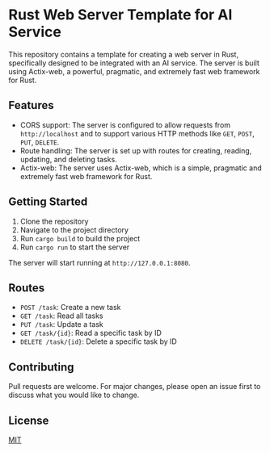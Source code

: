 # Rust Web Server Template for AI Service

This repository contains a template for creating a web server in Rust, specifically designed to be integrated with an AI service. The server is built using Actix-web, a powerful, pragmatic, and extremely fast web framework for Rust.

## Features

- CORS support: The server is configured to allow requests from `http://localhost` and to support various HTTP methods like `GET`, `POST`, `PUT`, `DELETE`.
- Route handling: The server is set up with routes for creating, reading, updating, and deleting tasks.
- Actix-web: The server uses Actix-web, which is a simple, pragmatic and extremely fast web framework for Rust.

## Getting Started

1. Clone the repository
2. Navigate to the project directory
3. Run `cargo build` to build the project
4. Run `cargo run` to start the server

The server will start running at `http://127.0.0.1:8080`.

## Routes

- `POST /task`: Create a new task
- `GET /task`: Read all tasks
- `PUT /task`: Update a task
- `GET /task/{id}`: Read a specific task by ID
- `DELETE /task/{id}`: Delete a specific task by ID

## Contributing

Pull requests are welcome. For major changes, please open an issue first to discuss what you would like to change.

## License

[MIT](https://choosealicense.com/licenses/mit/)